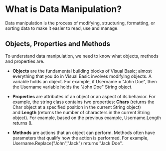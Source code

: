 # What is Data Manipulation?

Data manipulation is the process of modifying, structuring, formatting, or sorting data to make it easier to read, use and manage.

## Objects, Properties and Methods

To understand data manipulation, we need to know what objects, methods and properties are.

- **Objects** are the fundamental building blocks of Visual Basic; almost everything that you do in Visual Basic involves modifying objects. A variable holds an object. For example, if Username = "John Doe", then the Username variable holds the "John Doe" String object. 

- **Properties** are attributes of an object or an aspect of its behavior. For example, the string class contains two properties: **Chars** (returns the Char object at a specified position in the current String object) and **Length** (returns the number of characters in the current String object). For example, based on the previous example, Username.Length returns 8. 

- **Methods** are actions that an object can perform. Methods often have parameters that qualify how the action is performed. For example, Username.Replace("John","Jack") returns "Jack Doe".

